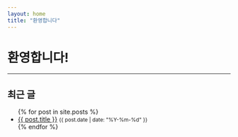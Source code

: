 ```yaml
---
layout: home
title: "환영합니다"
---
```


# 환영합니다!

---

## 최근 글
<ul>
  {% for post in site.posts %}
    <li>
      <a href="{{ post.url }}">{{ post.title }}</a>
      <small>{{ post.date | date: "%Y-%m-%d" }}</small>
    </li>
  {% endfor %}
</ul>

